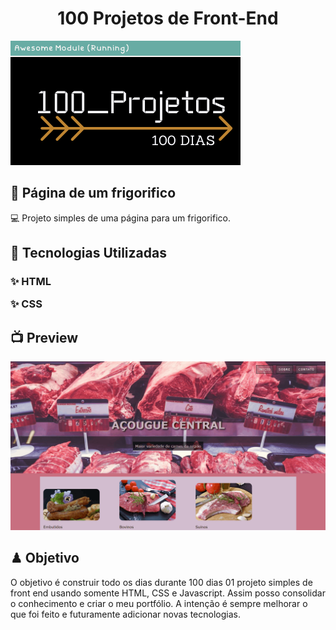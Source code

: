 <h1 align="center">100 Projetos de Front-End</h1>
<img alt="100projetos" title="logomarca" src="./100days.png">
<h2> 🥩 Página de um frigorifico</h2>
<p>
 💻 Projeto simples de uma página para um frigorifico.
</p>
<h2> 🚀 Tecnologias Utilizadas</h2>
<h3>
<p> ✨ HTML</p>
<p> ✨ CSS</p>
</h3>
<h2> 📺 Preview</h2>
<img src="./frigorifico.gif">
<h2> ♟ Objetivo</h2>
<p>
O objetivo é construir todo os dias durante 100 dias 01 projeto simples de front end usando somente HTML, CSS e Javascript. Assim posso consolidar o conhecimento e criar o meu portfólio. A intenção é sempre melhorar o que foi feito e futuramente adicionar novas tecnologias.
</p>
